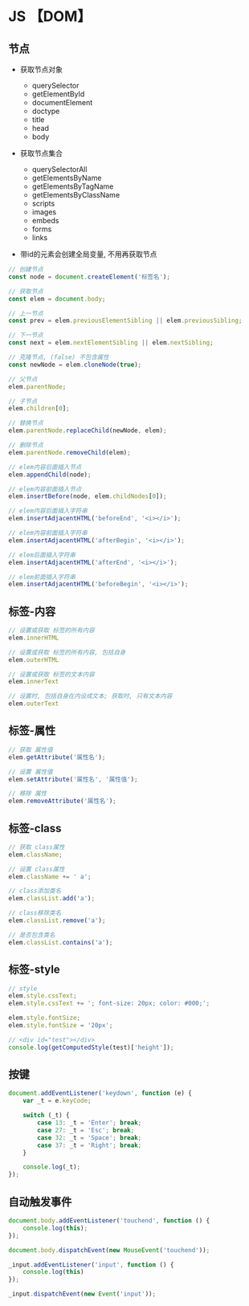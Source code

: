 # JS 【DOM】

## 节点
* 获取节点对象
	+ querySelector
	+ getElementById
	+ documentElement
	+ doctype
	+ title
	+ head
	+ body

* 获取节点集合
	+ querySelectorAll
	+ getElementsByName
	+ getElementsByTagName
	+ getElementsByClassName
	+ scripts
	+ images
	+ embeds
	+ forms
	+ links

* 带id的元素会创建全局变量, 不用再获取节点

```js
// 创建节点
const node = document.createElement('标签名');

// 获取节点
const elem = document.body;

// 上一节点
const prev = elem.previousElementSibling || elem.previousSibling;

// 下一节点
const next = elem.nextElementSibling || elem.nextSibling;

// 克隆节点, (false) 不包含属性
const newNode = elem.cloneNode(true);

// 父节点
elem.parentNode;

// 子节点
elem.children[0];

// 替换节点
elem.parentNode.replaceChild(newNode, elem);

// 删除节点
elem.parentNode.removeChild(elem);

// elem内容后面插入节点
elem.appendChild(node);

// elem内容前面插入节点
elem.insertBefore(node, elem.childNodes[0]);

// elem内容后面插入字符串
elem.insertAdjacentHTML('beforeEnd', '<i></i>');

// elem内容前面插入字符串
elem.insertAdjacentHTML('afterBegin', '<i></i>');

// elem后面插入字符串
elem.insertAdjacentHTML('afterEnd', '<i></i>');

// elem前面插入字符串
elem.insertAdjacentHTML('beforeBegin', '<i></i>');
```

## 标签-内容
```js
// 设置或获取 标签的所有内容
elem.innerHTML

// 设置或获取 标签的所有内容, 包括自身
elem.outerHTML

// 设置或获取 标签的文本内容
elem.innerText

// 设置时, 包括自身在内设成文本; 获取时, 只有文本内容
elem.outerText
```

## 标签-属性
```js
// 获取 属性值
elem.getAttribute('属性名');

// 设置 属性值
elem.setAttribute('属性名', '属性值');

// 移除 属性
elem.removeAttribute('属性名');
```

## 标签-class
```js
// 获取 class属性
elem.className;

// 设置 class属性
elem.className += ' a';

// class添加类名
elem.classList.add('a');

// class移除类名
elem.classList.remove('a');

// 是否包含类名
elem.classList.contains('a');
```

## 标签-style
```js
// style
elem.style.cssText;
elem.style.cssText += '; font-size: 20px; color: #000;';

elem.style.fontSize;
elem.style.fontSize = '20px';

// <div id="test"></div>
console.log(getComputedStyle(test)['height']);
```

## 按键
```js
document.addEventListener('keydown', function (e) {
	var _t = e.keyCode;

	switch (_t) {
		case 13: _t = 'Enter'; break;
		case 27: _t = 'Esc'; break;
		case 32: _t = 'Space'; break;
		case 37: _t = 'Right'; break;
	}

	console.log(_t);
});
```

## 自动触发事件
```js
document.body.addEventListener('touchend', function () {
	console.log(this);
});

document.body.dispatchEvent(new MouseEvent('touchend'));

_input.addEventListener('input', function () {
	console.log(this)
});

_input.dispatchEvent(new Event('input'));
```
